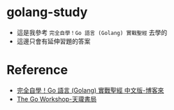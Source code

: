 # golang-study
- 這是我參考 `完全自學！Go 語言 (Golang) 實戰聖經` 去學的
- 這邊只會有延伸習題的答案

# Reference
- [完全自學！Go 語言 (Golang) 實戰聖經 中文版-博客來](https://www.books.com.tw/products/0010894846)
- [The Go Workshop-天瓏書局](https://www.tenlong.com.tw/products/9781838647940)
